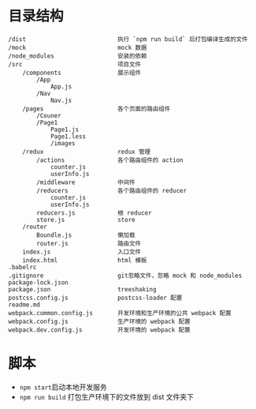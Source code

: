 # 目录结构
    /dist                          执行 `npm run build` 后打包编译生成的文件
    /mock                          mock 数据
    /node_modules                  安装的依赖
    /src                           项目文件     
        /components                展示组件
            /App
                App.js
            /Nav
                Nav.js
        /pages                     各个页面的路由组件
            /Couner
            /Page1
                Page1.js
                Page1.less
                /images
        /redux                     redux 管理
            /actions               各个路由组件的 action
                counter.js
                userInfo.js
            /middleware            中间件
            /reducers              各个路由组件的 reducer
                counter.js
                userInfo.js
            reducers.js            根 reducer
            store.js               store
        /router
            Boundle.js             懒加载
            router.js              路由文件
        index.js                   入口文件
        index.html                 html 模板
    .babelrc
    .gitignore                     git忽略文件，忽略 mock 和 node_modules
    package-lock.json
    package.json                   treeshaking
    postcss.config.js              postcss-loader 配置 
    readme.md
    webpack.common.config.js       开发环境和生产环境的公共 webpack 配置
    webpack.config.js              生产环境的 webpack 配置
    webpack.dev.config.js          开发环境的 webpack 配置

# 脚本
* `npm start`启动本地开发服务
* `npm run build` 打包生产环境下的文件放到 dist 文件夹下